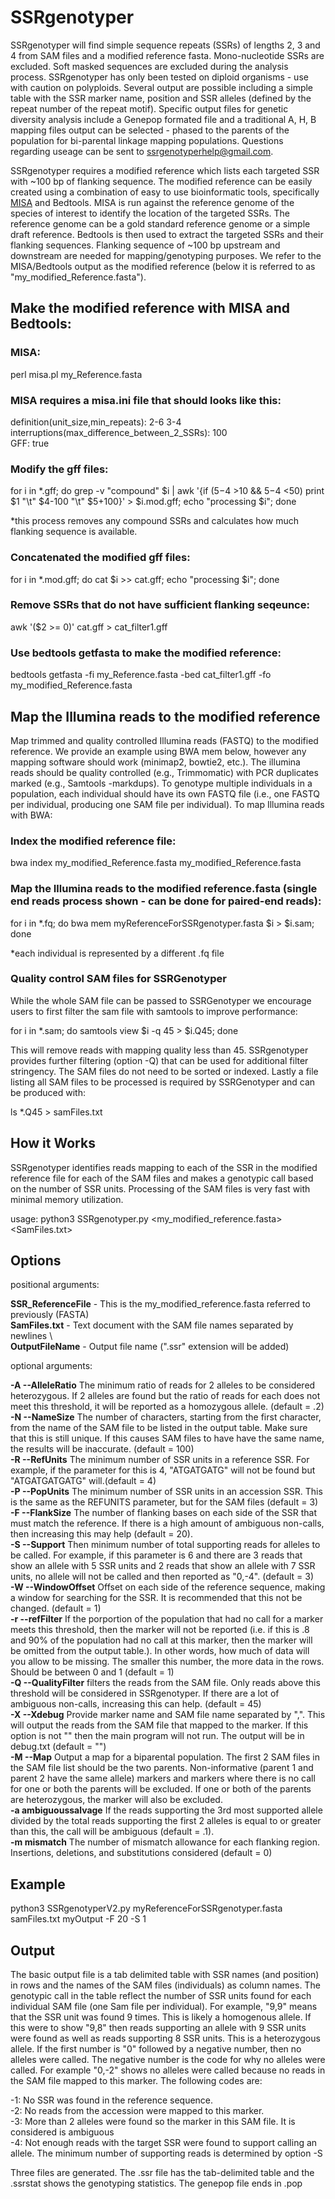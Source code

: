 # SSRgenotyper

SSRgenotyper will find simple sequence repeats (SSRs) of lengths 2, 3 and 4 from SAM files and a modified reference fasta. Mono-nucleotide SSRs are excluded. Soft masked sequences are excluded during the analysis process. SSRgenotyper has only been tested on diploid organisms - use with caution on polyploids. Several output are possible including a simple table with the SSR marker name, position and SSR alleles (defined by the repeat number of the repeat motif). Specific output files for genetic diversity analysis include a Genepop formated file and a traditional A, H, B mapping files output can be selected - phased to the parents of the population for bi-parental linkage mapping populations. Questions regarding useage can be sent to ssrgenotyperhelp@gmail.com.

SSRgenotyper requires a modified reference which lists each targeted SSR with ~100 bp of flanking sequence. The modified reference can be easily created using a combination of easy to use bioinformatic tools, specifically [MISA](https://webblast.ipk-gatersleben.de/misa/misa_sourcecode_22092015.zip) and Bedtools. MISA is run against the reference genome of the species of interest to identify the location of the targeted SSRs. The reference genome can be a gold standard reference genome or a simple draft reference. Bedtools is then used to extract the targeted SSRs and their flanking sequences. Flanking sequence of ~100 bp upstream and downstream are needed for mapping/genotyping purposes. We refer to the MISA/Bedtools output as the modified reference (below it is referred to as "my_modified_Reference.fasta").

## Make the modified reference with MISA and Bedtools:

### MISA:
perl misa.pl my_Reference.fasta

### MISA requires a misa.ini file that should looks like this:

definition(unit_size,min_repeats):                   2-6 3-4\
interruptions(max_difference_between_2_SSRs):        100\
GFF:                                                     true

### Modify the gff files:
for i in \*.gff; do grep -v "compound" $i | awk '{if ($5-$4 >10 && $5-$4 <50) print $1 "\t" $4-100 "\t" $5+100}' > $i.mod.gff; echo "processing $i"; done

*this process removes any compound SSRs and calculates how much flanking sequence is available.

### Concatenated the modified gff files:
for i in \*.mod.gff; do cat $i >> cat.gff; echo "processing $i"; done

### Remove SSRs that do not have sufficient flanking seqeunce:

awk '($2 >= 0)' cat.gff > cat_filter1.gff 

### Use bedtools getfasta to make the modified reference:

bedtools getfasta -fi my_Reference.fasta -bed cat_filter1.gff -fo my_modified_Reference.fasta

## Map the Illumina reads to the modified reference

Map trimmed and quality controlled Illumina reads (FASTQ) to the modified reference. We provide an example using BWA mem below, however any mapping software should work (minimap2, bowtie2, etc.). The illumina reads should be quality controlled (e.g., Trimmomatic) with PCR duplicates marked (e.g., Samtools -markdups). To genotype multiple individuals in a population, each individual should have its own FASTQ file (i.e., one FASTQ per individual, producing one SAM file per individual). To map Illumina reads with BWA:

### Index the modified reference file:

bwa index my_modified_Reference.fasta my_modified_Reference.fasta

### Map the Illumina reads to the modified reference.fasta (single end reads process shown - can be done for paired-end reads):

for i in \*.fq; do bwa mem myReferenceForSSRgenotyper.fasta $i > $i.sam; done 

*each individual is represented by a different .fq file

### Quality control SAM files for SSRGenotyper
While the whole SAM file can be passed to SSRGenotyper we encourage users to first filter the sam file with samtools to improve performance:

for i in *.sam; do samtools view $i -q 45 > $i.Q45; done

This will remove reads with mapping quality less than 45. SSRgenotyper provides further filtering (option -Q) that can be used for additional filter stringency. The SAM files do not need to be sorted or indexed. Lastly a file listing all SAM files to be processed is required by SSRGenotyper and can be produced with:

ls *.Q45 > samFiles.txt

## How it Works

SSRgenotyper identifies reads mapping to each of the SSR in the modified reference file for each of the SAM files and makes a genotypic call based on the number of SSR units.  Processing of the SAM files is very fast with minimal memory utilization.

usage: python3 SSRgenotyper.py <my_modified_reference.fasta> <SamFiles.txt> <OutputFileName>
  
## Options

positional arguments:

**SSR_ReferenceFile** - This is the my_modified_reference.fasta referred to previously (FASTA) \
**SamFiles.txt** - Text document with the SAM file names separated by newlines \          
**OutputFileName** - Output file name (".ssr" extension will be added)

optional arguments:
  
**-A --AlleleRatio** The minimum ratio of reads for 2 alleles to be considered heterozygous. If 2 alleles are found but the ratio of reads for each does not meet this threshold, it will be reported as a homozygous allele. (default = .2)\
**-N --NameSize** The number of characters, starting from the first character, from the name of the SAM file to be listed in the output table. Make sure that this is still unique. If this causes SAM files to have have the same name, the results will be inaccurate. (default = 100)\
**-R --RefUnits** The minimum number of SSR units in a reference SSR. For example, if the parameter for this is 4, "ATGATGATG" will not be found but "ATGATGATGATG" will.(default = 4)\
**-P --PopUnits** The minimum number of SSR units in an accession SSR. This is the same as the REFUNITS parameter, but for the SAM files (default = 3)\
**-F --FlankSize** The number of flanking bases on each side of the SSR that must match the reference. If there is a high amount of ambiguous non-calls, then increasing this may help (default = 20).\
**-S --Support** Then minimum number of total supporting reads for alleles to be called. For example, if this parameter is 6 and there are 3 reads that show an allele with 5 SSR units and 2 reads that show an allele with 7 SSR units, no allele will not be called and then reported as "0,-4". (default = 3)\
**-W --WindowOffset** Offset on each side of the reference sequence, making a window for searching for the SSR. It is recommended that this not be changed. (default = 1)\
**-r --refFilter** If the porportion of the population that had no call for a marker meets this threshold, then the marker will not be reported (i.e. if this is .8 and 90% of the population had no call at this marker, then the marker will be omitted from the output table.). In other words, how much of data will you allow to be missing. The smaller this number, the more data in the rows. Should be between 0 and 1 (default = 1)\
**-Q --QualityFilter** filters the reads from the SAM file. Only reads above this threshold will be considered in SSRgenotyper. If there are a lot of ambiguous non-calls, increasing this can help. (default = 45)\
**-X --Xdebug** Provide marker name and SAM file name separated by ",". This will output the reads from the SAM file that mapped to the marker. If this option is not "" then the main program will not run. The output will be in debug.txt (default = "")\
**-M --Map** Output a map for a biparental population. The first 2 SAM files in the SAM file list should be the two parents. Non-informative (parent 1 and parent 2 have the same allele) markers and markers where there is no call for one or both the parents will be excluded. If one or both of the parents are heterozygous, the marker will also be excluded.\
**-a ambiguoussalvage** If the reads supporting the 3rd most supported allele divided by the total reads supporting the first 2 alleles is equal to or greater than this, the call will be ambiguous (default = .1).\
**-m mismatch** The number of mismatch allowance for each flanking region. Insertions, deletions, and substitutions considered (default = 0)
## Example
python3 SSRgenotyperV2.py myReferenceForSSRgenotyper.fasta samFiles.txt myOutput -F 20 -S 1

## Output

The basic output file is a tab delimited table with SSR names (and position) in rows and the names of the SAM files (individuals) as column names. The genotypic call in the table reflect the number of SSR units found for each individual SAM file (one Sam file per individual). For example, "9,9" means that the SSR unit was found 9 times. This is likely a homogenous allele. If this were to show "9,8" then reads supporting an allele with 9 SSR units were found as well as reads supporting 8 SSR units. This is a heterozygous allele. If the first number is "0" followed by a negative number, then no alleles were called. The negative number is the code for why no alleles were called. For example "0,-2" shows no alleles were called because no reads in the SAM file mapped to this marker. The following codes are:

-1: No SSR was found in the reference sequence.\
-2: No reads from the accession were mapped to this marker.\
-3: More than 2 alleles were found so the marker in this SAM file. It is considered is ambiguous\
-4: Not enough reads with the target SSR were found to support calling an allele. The minimum number of supporting reads is determined by option -S

Three files are generated. The .ssr file has the tab-delimited table and the .ssrstat shows the genotyping statistics. The genepop file ends in .pop

